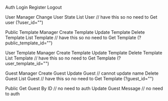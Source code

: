 Auth
Login
Register
Logout

User Manager
Change User State
List User // have this so no need to Get user (?user_id="")

Public Template Manager
Create Template
Update Template
Delete Template
List Template // have this so no need to Get Template (?public_template_id="")

User Template Manager
Create Template
Update Template
Delete Template
List Template // have this so no need to Get Template (?user_template_id="")

Guest Manager
Create Guest
Update Guest // cannot update name
Delete Guest
List Guest // have this so no need to Get Template (?guest_id="")

Public
Get Guest By ID // no need to auth
Update Guest Message  // no need to auth
